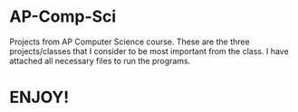 # AP-Comp-Sci
Projects from AP Computer Science course. These are the three projects/classes that I consider to be most important from the class. I have attached all necessary files to run the programs.

# **ENJOY!**
